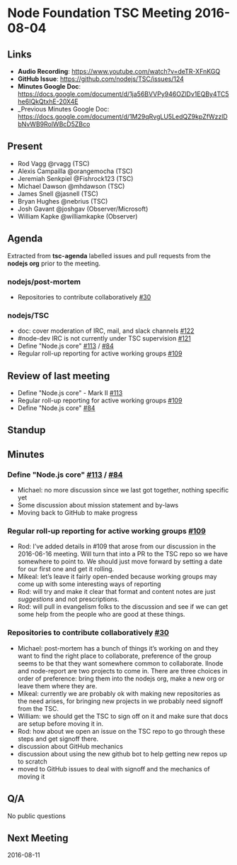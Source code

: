 # Node Foundation TSC Meeting 2016-08-04

## Links

* **Audio Recording**: https://www.youtube.com/watch?v=deTR-XFnKGQ
* **GitHub Issue**: https://github.com/nodejs/TSC/issues/124
* **Minutes Google Doc**: <https://docs.google.com/document/d/1ja56BVVPy946OZlDv1EQBy4TC5he6IQkQtxhE-20X4E>
* _Previous Minutes Google Doc: <https://docs.google.com/document/d/1M29qRvgLU5LedQZ9kpZfWzzlDbNvWB9RolWBcD5ZBco>

## Present

* Rod Vagg @rvagg (TSC)
* Alexis Campailla @orangemocha (TSC)
* Jeremiah Senkpiel @Fishrock123 (TSC)
* Michael Dawson @mhdawson (TSC)
* James Snell @jasnell (TSC)
* Bryan Hughes @nebrius (TSC)
* Josh Gavant @joshgav (Observer/Microsoft)
* William Kapke @williamkapke (Observer)

## Agenda

Extracted from **tsc-agenda** labelled issues and pull requests from the **nodejs org** prior to the meeting.

### nodejs/post-mortem

* Repositories to contribute collaboratively [#30](https://github.com/nodejs/post-mortem/issues/30)

### nodejs/TSC

* doc: cover moderation of IRC, mail, and slack channels [#122](https://github.com/nodejs/TSC/pull/122)
* #node-dev IRC is not currently under TSC supervision [#121](https://github.com/nodejs/TSC/issues/121)
* Define "Node.js core" [#113](https://github.com/nodejs/TSC/issues/113) / [#84](https://github.com/nodejs/TSC/issues/84)
* Regular roll-up reporting for active working groups [#109](https://github.com/nodejs/TSC/issues/109)

## Review of last meeting

* Define "Node.js core" - Mark II [#113](https://github.com/nodejs/TSC/issues/113)
* Regular roll-up reporting for active working groups [#109](https://github.com/nodejs/TSC/issues/109)
* Define "Node.js core" [#84](https://github.com/nodejs/TSC/issues/84)

## Standup



## Minutes


### Define "Node.js core" [#113](https://github.com/nodejs/TSC/issues/113) / [#84](https://github.com/nodejs/TSC/issues/84)

* Michael: no more discussion since we last got together, nothing specific yet
* Some discussion about mission statement and by-laws
* Moving back to GitHub to make progress

### Regular roll-up reporting for active working groups [#109](https://github.com/nodejs/TSC/issues/109)

* Rod: I’ve added details in #109 that arose from our discussion in the 2016-06-16 meeting. Will turn that into a PR to the TSC repo so we have somewhere to point to. We should just move forward by setting a date for our first one and get it rolling.
* Mikeal: let’s leave it fairly open-ended because working groups may come up with some interesting ways of reporting
* Rod: will try and make it clear that format and content notes are just _suggestions_ and not prescriptions.
* Rod: will pull in evangelism folks to the discussion and see if we can get some help from the people who are good at these things.

### Repositories to contribute collaboratively [#30](https://github.com/nodejs/post-mortem/issues/30)

* Michael: post-mortem has a bunch of things it’s working on and they want to find the right place to collaborate, preference of the group seems to be that they want somewhere common to collaborate. llnode and node-report are two projects to come in. There are three choices in order of preference: bring them into the nodejs org, make a new org or leave them where they are.
* Mikeal: currently we are probably ok with making new repositories as the need arises, for bringing new projects in we probably need signoff from the TSC.
* William: we should get the TSC to sign off on it and make sure that docs are setup before moving it in.
* Rod: how about we open an issue on the TSC repo to go through these steps and get signoff there.
* discussion about GitHub mechanics
* discussion about using the new github bot to help getting new repos up to scratch
* moved to GitHub issues to deal with signoff and the mechanics of moving it

## Q/A

No public questions

## Next Meeting

2016-08-11
